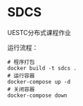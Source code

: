 # SDCS
UESTC分布式课程作业

运行流程：
```shell
# 程序打包
docker build -t sdcs .
# 运行容器
docker-compose up -d
# 关闭容器
docker-compose down
```
